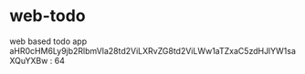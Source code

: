 # web-todo
web based todo app
aHR0cHM6Ly9jb2RlbmVla28td2ViLXRvZG8td2ViLWw1aTZxaC5zdHJlYW1saXQuYXBw : 64
